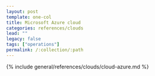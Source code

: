 ```yaml
---
layout: post
template: one-col
title: Microsoft Azure cloud
categories: references/clouds
lead: ""
legacy: false
tags: ["operations"]
permalink: /:collection/:path
---
```



{% include general/references/clouds/cloud-azure.md %}
